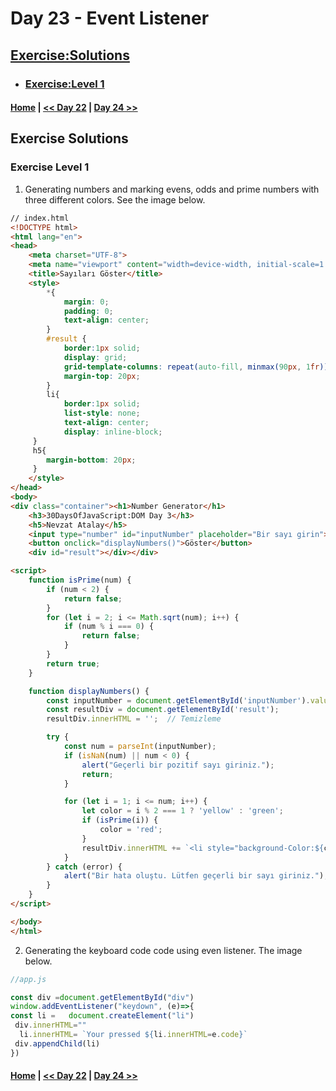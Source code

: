 # Day 23 - Event Listener

## [Exercise:Solutions](#exercise-solutions)

- ### [Exercise:Level 1](#exercises-level-1)

#### [Home](../README.md) | [<< Day 22](./22_day_DOM2.md) | [Day 24 >>](../days/day_24/day_24.md)

## Exercise Solutions

### Exercise Level 1

1. Generating numbers and marking evens, odds and prime numbers with three different colors. See the image below.
```html
// index.html
<!DOCTYPE html>
<html lang="en">
<head>
    <meta charset="UTF-8">
    <meta name="viewport" content="width=device-width, initial-scale=1.0">
    <title>Sayıları Göster</title>
    <style>
        *{
            margin: 0;
            padding: 0;
            text-align: center;
        }
        #result {
            border:1px solid;
            display: grid;
            grid-template-columns: repeat(auto-fill, minmax(90px, 1fr));
            margin-top: 20px;
        }
        li{
            border:1px solid;
            list-style: none;
            text-align: center;
            display: inline-block;
     }
     h5{
        margin-bottom: 20px;
     }
    </style>
</head>
<body>
<div class="container"><h1>Number Generator</h1>
    <h3>30DaysOfJavaScript:DOM Day 3</h3>
    <h5>Nevzat Atalay</h5>
    <input type="number" id="inputNumber" placeholder="Bir sayı girin">
    <button onclick="displayNumbers()">Göster</button>
    <div id="result"></div></div>

<script>
    function isPrime(num) {
        if (num < 2) {
            return false;
        }
        for (let i = 2; i <= Math.sqrt(num); i++) {
            if (num % i === 0) {
                return false;
            }
        }
        return true;
    }

    function displayNumbers() {
        const inputNumber = document.getElementById('inputNumber').value;
        const resultDiv = document.getElementById('result');
        resultDiv.innerHTML = '';  // Temizleme

        try {
            const num = parseInt(inputNumber);
            if (isNaN(num) || num < 0) {
                alert("Geçerli bir pozitif sayı giriniz.");
                return;
            }

            for (let i = 1; i <= num; i++) {
                let color = i % 2 === 1 ? 'yellow' : 'green';
                if (isPrime(i)) {
                    color = 'red';
                }
                resultDiv.innerHTML += `<li style="background-Color:${color}">${i}</li>`;
            }
        } catch (error) {
            alert("Bir hata oluştu. Lütfen geçerli bir sayı giriniz.");
        }
    }
</script>

</body>
</html>

```

2. Generating the keyboard code code using even listener. The image below.

```js
//app.js

const div =document.getElementById("div")
window.addEventListener("keydown", (e)=>{
const li =   document.createElement("li")
 div.innerHTML=""
  li.innerHTML= `Your pressed ${li.innerHTML=e.code}`
 div.appendChild(li)
})
```
#### [Home](../README.md) | [<< Day 22](./22_day_DOM2.md) | [Day 24 >>](../days/day_24/day_24.md)